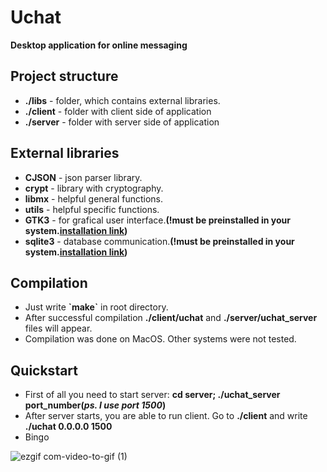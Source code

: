 <h1>Uchat</h1>
<p><b>Desktop application for online messaging</b><p>

<h2>Project structure</h2>
<ul>
  <li><b>./libs</b> - folder, which contains external libraries.</li>
  <li><b>./client</b> - folder with client side of application</li>
  <li><b>./server</b> - folder with server side of application</li>
 </ul>

<h2>External libraries</h2>
<ul>
  <li><b>CJSON</b> - json parser library.</li>
  <li><b>crypt</b> - library with cryptography.</li>
  <li><b>libmx</b> - helpful general functions.</li>
  <li><b>utils</b> - helpful specific functions.</li>
  <li><b>GTK3</b> - for grafical user interface.<b>(!must be preinstalled in your system.<a href="https://www.gtk.org/docs/installations/linux">installation link</a>)</b></li>
  <li><b>sqlite3</b> - database communication.<b>(!must be preinstalled in your system.<a href="https://www.tutorialspoint.com/sqlite/sqlite_installation.htm">installation link</a>)</b></li>
 </ul>

<h2>Compilation</h2>
<ul>
  <li>Just write <b>`make`</b> in root directory.</li>
  <li>After successful compilation <b>./client/uchat</b> and <b>./server/uchat_server</b> files will appear.</li>
  <li>Compilation was done on MacOS. Other systems were not tested.</li>
  </ul>
  
<h2>Quickstart</h2>
<ul>
  <li>First of all you need to start server: <b>cd server; ./uchat_server port_number(<i>ps. I use port 1500</i>)</b></li>
  <li>After server starts, you are able to run client. Go to <b>./client</b> and write <b>./uchat 0.0.0.0 1500</b></li>
  <li>Bingo</li>
</ul>

![ezgif com-video-to-gif (1)](https://user-images.githubusercontent.com/11888485/93016578-ff153400-f5ca-11ea-8356-11088ec85754.gif)



